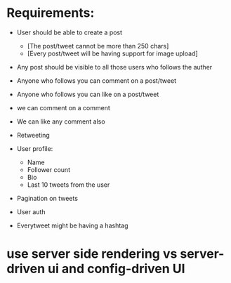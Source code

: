 # Requirements:

- User should be able to create a post
    - [The post/tweet cannot be more than 250 chars]
    - [Every post/tweet will be having support for image upload]

- Any post should be visible to all those users who follows the auther
- Anyone who follows you can comment on a post/tweet
- Anyone who follows you can like on a post/tweet
- we can comment on a comment
- We can like any comment also
- Retweeting

- User profile:
    - Name
    - Follower count
    - Bio
    - Last 10 tweets from the user

- Pagination on tweets
- User auth

- Everytweet might be having a hashtag

# use server side rendering vs server-driven ui  and config-driven UI